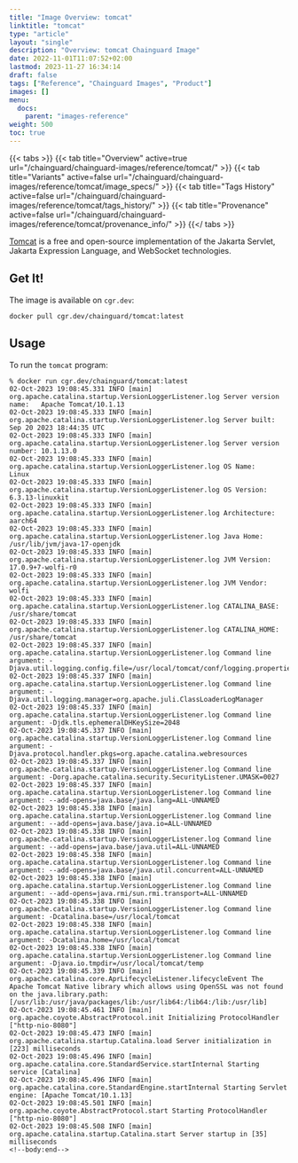 ```yaml
---
title: "Image Overview: tomcat"
linktitle: "tomcat"
type: "article"
layout: "single"
description: "Overview: tomcat Chainguard Image"
date: 2022-11-01T11:07:52+02:00
lastmod: 2023-11-27 16:34:14
draft: false
tags: ["Reference", "Chainguard Images", "Product"]
images: []
menu: 
  docs: 
    parent: "images-reference"
weight: 500
toc: true
---
```


{{< tabs >}}
{{< tab title="Overview" active=true url="/chainguard/chainguard-images/reference/tomcat/" >}}
{{< tab title="Variants" active=false url="/chainguard/chainguard-images/reference/tomcat/image_specs/" >}}
{{< tab title="Tags History" active=false url="/chainguard/chainguard-images/reference/tomcat/tags_history/" >}}
{{< tab title="Provenance" active=false url="/chainguard/chainguard-images/reference/tomcat/provenance_info/" >}}
{{</ tabs >}}



<!--overview:start-->
[Tomcat](https://tomcat.apache.org/) is a free and open-source implementation of the Jakarta Servlet, Jakarta Expression Language, and WebSocket technologies.
<!--overview:end-->

<!--getting:start-->
## Get It!
The image is available on `cgr.dev`:

```
docker pull cgr.dev/chainguard/tomcat:latest
```
<!--getting:end-->

<!--body:start-->
## Usage

To run the `tomcat` program:

```shell
% docker run cgr.dev/chainguard/tomcat:latest
02-Oct-2023 19:08:45.331 INFO [main] org.apache.catalina.startup.VersionLoggerListener.log Server version name:   Apache Tomcat/10.1.13
02-Oct-2023 19:08:45.333 INFO [main] org.apache.catalina.startup.VersionLoggerListener.log Server built:          Sep 20 2023 18:44:35 UTC
02-Oct-2023 19:08:45.333 INFO [main] org.apache.catalina.startup.VersionLoggerListener.log Server version number: 10.1.13.0
02-Oct-2023 19:08:45.333 INFO [main] org.apache.catalina.startup.VersionLoggerListener.log OS Name:               Linux
02-Oct-2023 19:08:45.333 INFO [main] org.apache.catalina.startup.VersionLoggerListener.log OS Version:            6.3.13-linuxkit
02-Oct-2023 19:08:45.333 INFO [main] org.apache.catalina.startup.VersionLoggerListener.log Architecture:          aarch64
02-Oct-2023 19:08:45.333 INFO [main] org.apache.catalina.startup.VersionLoggerListener.log Java Home:             /usr/lib/jvm/java-17-openjdk
02-Oct-2023 19:08:45.333 INFO [main] org.apache.catalina.startup.VersionLoggerListener.log JVM Version:           17.0.9+7-wolfi-r0
02-Oct-2023 19:08:45.333 INFO [main] org.apache.catalina.startup.VersionLoggerListener.log JVM Vendor:            wolfi
02-Oct-2023 19:08:45.333 INFO [main] org.apache.catalina.startup.VersionLoggerListener.log CATALINA_BASE:         /usr/share/tomcat
02-Oct-2023 19:08:45.333 INFO [main] org.apache.catalina.startup.VersionLoggerListener.log CATALINA_HOME:         /usr/share/tomcat
02-Oct-2023 19:08:45.337 INFO [main] org.apache.catalina.startup.VersionLoggerListener.log Command line argument: -Djava.util.logging.config.file=/usr/local/tomcat/conf/logging.properties
02-Oct-2023 19:08:45.337 INFO [main] org.apache.catalina.startup.VersionLoggerListener.log Command line argument: -Djava.util.logging.manager=org.apache.juli.ClassLoaderLogManager
02-Oct-2023 19:08:45.337 INFO [main] org.apache.catalina.startup.VersionLoggerListener.log Command line argument: -Djdk.tls.ephemeralDHKeySize=2048
02-Oct-2023 19:08:45.337 INFO [main] org.apache.catalina.startup.VersionLoggerListener.log Command line argument: -Djava.protocol.handler.pkgs=org.apache.catalina.webresources
02-Oct-2023 19:08:45.337 INFO [main] org.apache.catalina.startup.VersionLoggerListener.log Command line argument: -Dorg.apache.catalina.security.SecurityListener.UMASK=0027
02-Oct-2023 19:08:45.337 INFO [main] org.apache.catalina.startup.VersionLoggerListener.log Command line argument: --add-opens=java.base/java.lang=ALL-UNNAMED
02-Oct-2023 19:08:45.338 INFO [main] org.apache.catalina.startup.VersionLoggerListener.log Command line argument: --add-opens=java.base/java.io=ALL-UNNAMED
02-Oct-2023 19:08:45.338 INFO [main] org.apache.catalina.startup.VersionLoggerListener.log Command line argument: --add-opens=java.base/java.util=ALL-UNNAMED
02-Oct-2023 19:08:45.338 INFO [main] org.apache.catalina.startup.VersionLoggerListener.log Command line argument: --add-opens=java.base/java.util.concurrent=ALL-UNNAMED
02-Oct-2023 19:08:45.338 INFO [main] org.apache.catalina.startup.VersionLoggerListener.log Command line argument: --add-opens=java.rmi/sun.rmi.transport=ALL-UNNAMED
02-Oct-2023 19:08:45.338 INFO [main] org.apache.catalina.startup.VersionLoggerListener.log Command line argument: -Dcatalina.base=/usr/local/tomcat
02-Oct-2023 19:08:45.338 INFO [main] org.apache.catalina.startup.VersionLoggerListener.log Command line argument: -Dcatalina.home=/usr/local/tomcat
02-Oct-2023 19:08:45.338 INFO [main] org.apache.catalina.startup.VersionLoggerListener.log Command line argument: -Djava.io.tmpdir=/usr/local/tomcat/temp
02-Oct-2023 19:08:45.339 INFO [main] org.apache.catalina.core.AprLifecycleListener.lifecycleEvent The Apache Tomcat Native library which allows using OpenSSL was not found on the java.library.path: [/usr/lib:/usr/java/packages/lib:/usr/lib64:/lib64:/lib:/usr/lib]
02-Oct-2023 19:08:45.461 INFO [main] org.apache.coyote.AbstractProtocol.init Initializing ProtocolHandler ["http-nio-8080"]
02-Oct-2023 19:08:45.473 INFO [main] org.apache.catalina.startup.Catalina.load Server initialization in [223] milliseconds
02-Oct-2023 19:08:45.496 INFO [main] org.apache.catalina.core.StandardService.startInternal Starting service [Catalina]
02-Oct-2023 19:08:45.496 INFO [main] org.apache.catalina.core.StandardEngine.startInternal Starting Servlet engine: [Apache Tomcat/10.1.13]
02-Oct-2023 19:08:45.501 INFO [main] org.apache.coyote.AbstractProtocol.start Starting ProtocolHandler ["http-nio-8080"]
02-Oct-2023 19:08:45.508 INFO [main] org.apache.catalina.startup.Catalina.start Server startup in [35] milliseconds
<!--body:end-->

